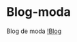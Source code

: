 # Blog-moda
Blog de moda
[!Blog](https://github.com/Niiiela/Blog-moda/blob/main/img/Site/Home.jpeg)
